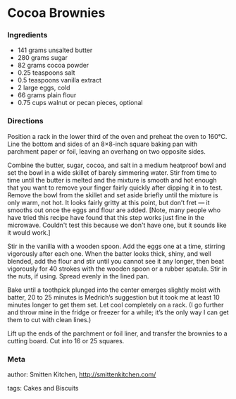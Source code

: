 # Cocoa Brownies

### Ingredients
 * 141 grams unsalted butter
 * 280 grams sugar
 * 82 grams cocoa powder
 * 0.25 teaspoons salt
 * 0.5 teaspoons vanilla extract
 * 2 large eggs, cold
 * 66 grams plain flour
 * 0.75 cups walnut or pecan pieces, optional

### Directions

Position a rack in the lower third of the oven and preheat the oven to 160℃. Line the bottom and sides of an 8×8-inch square baking pan with parchment paper or foil, leaving an overhang on two opposite sides.

Combine the butter, sugar, cocoa, and salt in a medium heatproof bowl and set the bowl in a wide skillet of barely simmering water. Stir from time to time until the butter is melted and the mixture is smooth and hot enough that you want to remove your finger fairly quickly after dipping it in to test. Remove the bowl from the skillet and set aside briefly until the mixture is only warm, not hot. It looks fairly gritty at this point, but don’t fret — it smooths out once the eggs and flour are added. [Note, many people who have tried this recipe have found that this step works just fine in the microwave. Couldn't test this because we don't have one, but it sounds like it would work.]

Stir in the vanilla with a wooden spoon. Add the eggs one at a time, stirring vigorously after each one. When the batter looks thick, shiny, and well blended, add the flour and stir until you cannot see it any longer, then beat vigorously for 40 strokes with the wooden spoon or a rubber spatula. Stir in the nuts, if using. Spread evenly in the lined pan.

Bake until a toothpick plunged into the center emerges slightly moist with batter, 20 to 25 minutes is Medrich’s suggestion but it took me at least 10 minutes longer to get them set. Let cool completely on a rack. (I go further and throw mine in the fridge or freezer for a while; it’s the only way I can get them to cut with clean lines.)

Lift up the ends of the parchment or foil liner, and transfer the brownies to a cutting board. Cut into 16 or 25 squares.

### Meta
author: Smitten Kitchen, <http://smittenkitchen.com/>

tags: Cakes and Biscuits

